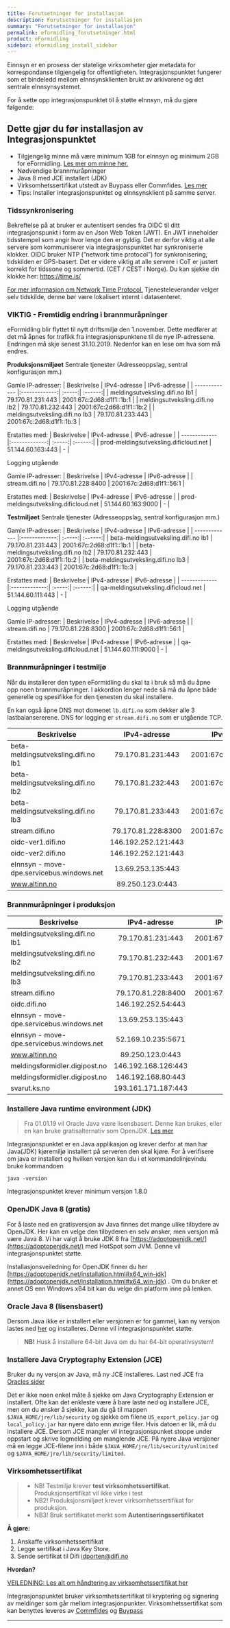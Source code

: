 ```yaml
---
title: Forutsetninger for installasjon
description: Forutsetninger for installasjon
summary: "Forutsetninger for installasjon"
permalink: eformidling_forutsetninger.html
product: eFormidling
sidebar: eformidling_install_sidebar
---
```


Einnsyn er en prosess der statelige virksomheter gjør metadata for korrespondanse tilgjengelig for offentligheten. Integrasjonspunktet fungerer som et bindeledd mellom eInnsynsklienten brukt av arkivarene og det sentrale eInnsynsystemet.

For å sette opp integrasjonspunktet til å støtte eInnsyn, må du gjøre følgende: 


## Dette gjør du før installasjon av Integrasjonspunktet

+ Tilgjengelig minne må være minimum 1GB for eInnsyn og minimum 2GB for eFormidling. [Les mer om minne her.](https://difi.github.io/felleslosninger/eformidling_selfhelp.html#justere-tilgjengelig-minne)
+ Nødvendige brannmuråpninger
+ Java 8 med JCE installert (JDK)
+ Virksomhetssertifikat utstedt av Buypass eller Commfides. [Les mer](http://difi.github.io/felleslosninger/eformidling_virksomhetssertifikat.html)
+ Tips: Installer integrasjonspunktet og eInnsynsklient på samme server.

### Tidssynkronisering
Bekreftelse på at bruker er autentisert sendes fra OIDC til ditt integrasjonspunkt i form av en Json Web Token (JWT). En JWT inneholder tidsstempel som angir hvor lenge den er gyldig. Det er derfor viktig at alle servere som kommuniserer via integrasjonspunktet har synkroniserte klokker. OIDC bruker NTP (”network time protocol”) for synkronisering, tidskilden er GPS-basert. Det er videre viktig at alle servere i CoT er justert korrekt for tidssone og sommertid. (CET / CEST i Norge). Du kan sjekke din klokke her: https://time.is/ 

[For mer informasjon om Network Time Protocol.](https://no.wikipedia.org/wiki/Network_Time_Protocol)
Tjenesteleverandør velger selv tidskilde, denne bør være lokalisert internt i datasenteret.

### VIKTIG - Fremtidig endring i brannmuråpninger
eFormidling blir flyttet til nytt driftsmiljø den 1.november. Dette medfører at det må åpnes for trafikk fra integrasjonspunktene til de nye IP-adressene. Endringen må skje senest 31.10.2019. Nedenfor kan en lese om hva som må endres.


**Produksjonsmiljøet** 
Sentrale tjenester (Adresseoppslag, sentral konfigurasjon mm.)

Gamle IP-adresser:
|    Beskrivelse    | IPv4-adresse | IPv6-adresse |
| ------------- |:-------------:| :-----:| :------:|
| meldingsutveksling.difi.no lb1 | 79.170.81.231:443	 | 2001:67c:2d68:d1f1::1b:1 |
| meldingsutveksling.difi.no lb2 | 79.170.81.232:443	 | 2001:67c:2d68:d1f1::1b:2 |
| meldingsutveksling.difi.no lb3 | 79.170.81.233:443	 | 2001:67c:2d68:d1f1::1b:3 |

Erstattes med:
|    Beskrivelse    | IPv4-adresse | IPv6-adresse |
| ------------- |:-------------:| :-----:| :------:|
| prod-meldingsutveksling.dificloud.net | 51.144.60.163:443	 | - |

Logging utgående

Gamle IP-adresser:
|    Beskrivelse    | IPv4-adresse | IPv6-adresse |
| stream.difi.no | 	79.170.81.228:8400  | 2001:67c:2d68:d1f1::56:1 |

Erstattes med:
|    Beskrivelse    | IPv4-adresse | IPv6-adresse |
| prod-meldingsutveksling.dificloud.net | 51.144.60.163:9000	 | - |


**Testmiljøet** 
Sentrale tjenester (Adresseoppslag, sentral konfigurasjon mm.)

Gamle IP-adresser:
|    Beskrivelse    | IPv4-adresse | IPv6-adresse |
| ------------- |:-------------:| :-----:| :------:|
| beta-meldingsutveksling.difi.no lb1 | 79.170.81.231:443	 | 2001:67c:2d68:d1f1::1b:1 |
| beta-meldingsutveksling.difi.no lb2 | 79.170.81.232:443	 | 2001:67c:2d68:d1f1::1b:2 |
| beta-meldingsutveksling.difi.no lb3 | 79.170.81.233:443	 | 2001:67c:2d68:d1f1::1b:3 |

Erstattes med:
|    Beskrivelse    | IPv4-adresse | IPv6-adresse |
| ------------- |:-------------:| :-----:| :------:|
| qa-meldingsutveksling.dificloud.net | 51.144.60.111:443	 | - |

Logging utgående

Gamle IP-adresser:
|    Beskrivelse    | IPv4-adresse | IPv6-adresse |
| stream.difi.no | 	79.170.81.228:8300  | 2001:67c:2d68:d1f1::56:1 |

Erstattes med:
|    Beskrivelse    | IPv4-adresse | IPv6-adresse |
| qa-meldingsutveksling.dificloud.net | 51.144.60.111:9000	 | - |


### Brannmuråpninger i testmiljø

Når du installerer den typen eFormidling du skal ta i bruk så må du åpne opp noen brannmuråpninger. I akkordion lenger nede så må du åpne både generelle og spesifikke for den tjenesten du skal installere.

En kan også åpne DNS mot domenet ```lb.difi.no``` som dekker alle 3 lastbalansererene. DNS for logging er ```stream.difi.no``` som er utgående TCP.


|    Beskrivelse    | IPv4-adresse | IPv6-adresse | Tjeneste |
| ------------- |:-------------:| :-----:| :------:|
| beta-meldingsutveksling.difi.no lb1 | 79.170.81.231:443	 | 2001:67c:2d68:d1f1::1b:1 | Alle |
| beta-meldingsutveksling.difi.no lb2 | 79.170.81.232:443	 | 2001:67c:2d68:d1f1::1b:2 | Alle |
| beta-meldingsutveksling.difi.no lb3 | 79.170.81.233:443	 | 2001:67c:2d68:d1f1::1b:3 | Alle |
| stream.difi.no | 	79.170.81.228:8300  | 2001:67c:2d68:d1f1::56:1 | Alle |
| oidc-ver1.difi.no | 146.192.252.121:443		 | - | Alle |
| oidc-ver2.difi.no | 146.192.252.121:443	 | - | Alle |
| eInnsyn - move-dpe.servicebus.windows.net	 | 13.69.253.135:443 | - | DPE | 
| www.altinn.no | 89.250.123.0:443 | - | DPO |


### Brannmuråpninger i produksjon

|    Beskrivelse    | IPv4-adresse | IPv6-adresse | Tjeneste |
| ------------- |:-------------:| :-----:| :------:|
| meldingsutveksling.difi.no lb1 | 79.170.81.231:443	 | 2001:67c:2d68:d1f1::1b:1 | Alle |
| meldingsutveksling.difi.no lb2 | 79.170.81.232:443	 | 2001:67c:2d68:d1f1::1b:2 | Alle |
| meldingsutveksling.difi.no lb3 | 79.170.81.233:443	 | 2001:67c:2d68:d1f1::1b:3 | Alle |
| stream.difi.no | 	79.170.81.228:8400  | 2001:67c:2d68:d1f1::56:1 | Alle |
| oidc.difi.no | 146.192.252.54:443	 | - | Alle |
| eInnsyn - move-dpe.servicebus.windows.net	 | 13.69.253.135:443 | - | DPE | 
| eInnsyn - move-dpe.servicebus.windows.net	 | 52.169.10.235:5671 | - | DPE | 
| www.altinn.no | 89.250.123.0:443 | - | DPO/DPV |
| meldingsformidler.digipost.no | 146.192.168.126:443 | -  | DPI |
| meldingsformidler.digipost.no | 146.192.168.80:443 | -  | DPI |
| svarut.ks.no | 193.161.171.187:443 | - | DPF |


### Installere Java runtime environment (JDK)

> Fra 01.01.19 vil Oracle Java være lisensbasert. Denne kan brukes, eller en kan bruke gratisalternativ som OpenJDK. [Les mer](https://www.oracle.com/corporate/pressrelease/java-se-subscription-offering-062118.html)

Integrasjonspunktet er en Java applikasjon og krever derfor at man har Java(JDK) kjøremiljø installert på serveren den skal kjøre.
For å verifisere om java er installert og hvilken versjon kan du i et kommandolinjevindu bruke kommandoen

```
java -version
```

Integrasjonspunktet krever minimum versjon 1.8.0

### OpenJDK Java 8 (gratis)
For å laste ned en gratisversjon av Java finnes det mange ulike tilbydere av OpenJDK. Her kan en velge den tilbyderen en selv ønsker, men versjon må være Java 8. Vi har valgt å bruke JDK 8 fra [https://adoptopenjdk.net/](https://adoptopenjdk.net/) med HotSpot som JVM. Denne vil integrasjonspunktet støtte. 

Installasjonsveiledning for OpenJDK finner du her [https://adoptopenjdk.net/installation.html#x64_win-jdk](https://adoptopenjdk.net/installation.html#x64_win-jdk) . Om du bruker et annet OS enn Windows x64 bit kan du velge din platform inne på lenken.

### Oracle Java 8 (lisensbasert)
Dersom Java ikke er installert eller versjonen er for gammel, kan ny versjon lastes ned [her](http://www.oracle.com/technetwork/java/javase/downloads/jdk8-downloads-2133151.html) og installeres. Denne vil integrasjonspunktet støtte.

> **NB!** Husk å installere 64-bit Java om du har 64-bit operativsystem! 

### Installere Java Cryptography Extension (JCE)

Bruker du ny versjon av Java, må ny JCE installeres. Last ned JCE fra [Oracles sider](http://www.oracle.com/technetwork/java/javase/downloads/jce8-download-2133166.html)

Det er ikke noen enkel måte å sjekke om Java Cryptography Extension er installert. Ofte kan det enkleste være å bare laste ned og installere JCE, men om du ønsker å sjekke, kan du gå til mappen ```$JAVA_HOME/jre/lib/security``` og sjekke om filene ```US_export_policy.jar``` og ```local_policy.jar``` har nyere dato enn øvrige filer. Hvis datoen er lik, må du installere JCE.
Dersom JCE mangler vil integrasjonspunket stoppe under oppstart og skrive logmelding om manglende JCE. På nyere Java versjoner må en legge JCE-filene inn i både ```$JAVA_HOME/jre/lib/security/unlimited ``` og ```$JAVA_HOME/jre/lib/security/limited```.

### Virksomhetssertifikat

> * NB! Testmiljø krever **test virksomhetssertifikat**. Produksjonsertifikat vil ikke virke i test
> * NB2! Produksjonsmiljøet krever virksomhetssertifikat for produksjon. 
> * NB3! Bruk sertifikatet merkt som **Autentiseringssertifikatet**

**Å gjøre:**
1. Anskaffe virksomhetssertifikat
2. Legge sertifikat i Java Key Store.
3. Sende sertifikat til Difi <a href="mailto:idporten@difi.no">idporten@difi.no</a>

**Hvordan?**

[VEILEDNING: Les alt om håndtering av virksomhetssertifikat her](http://difi.github.io/felleslosninger/eformidling_virksomhetssertifikat.html)

Integrasjonspunktet bruker virksomhetssertifikat til kryptering og signering av meldinger som går mellom integrasjonpunkter.
Virksomhetssertifikat som kan benyttes leveres av [Commfides](https://www.commfides.com/e-ID/Bestill-Commfides-Virksomhetssertifikat.html) og [Buypass](http://www.buypass.no/bedrift/produkter-og-tjenester/buypass-virksomhetssertifikat)

***
